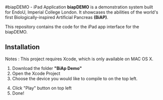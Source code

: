 #biapDEMO - iPad Application
**biapDEMO** is a demonstration system built for EndoU, Imperial College London. It showcases the abilities of the world's first Biologically-inspired Artificial Pancreas **(BiAP)**.

This repository contains the code for the iPad app interface for the biapDEMO.

## Installation
Notes : This project requires Xcode, which is only available on MAC OS X.

1. Download the folder **"BiAp Demo"**
2. Open the Xcode Project
3. Choose the device you would like to compile to on the top left.

[logo]: https://github.com/aaronsheah/BiAp-Demo/misc/device.png

4. Click "Play" button on top left
5. Done!
